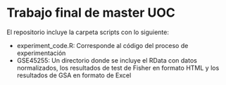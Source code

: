 # Trabajo final de master UOC
El repositorio incluye la carpeta scripts con lo siguiente:
* experiment_code.R: Corresponde al código del proceso de experimentación
* GSE45255: Un directorio donde se incluye el RData con datos normalizados, los resultados de test de Fisher en formato HTML y los resultados de GSA en formato de Excel
